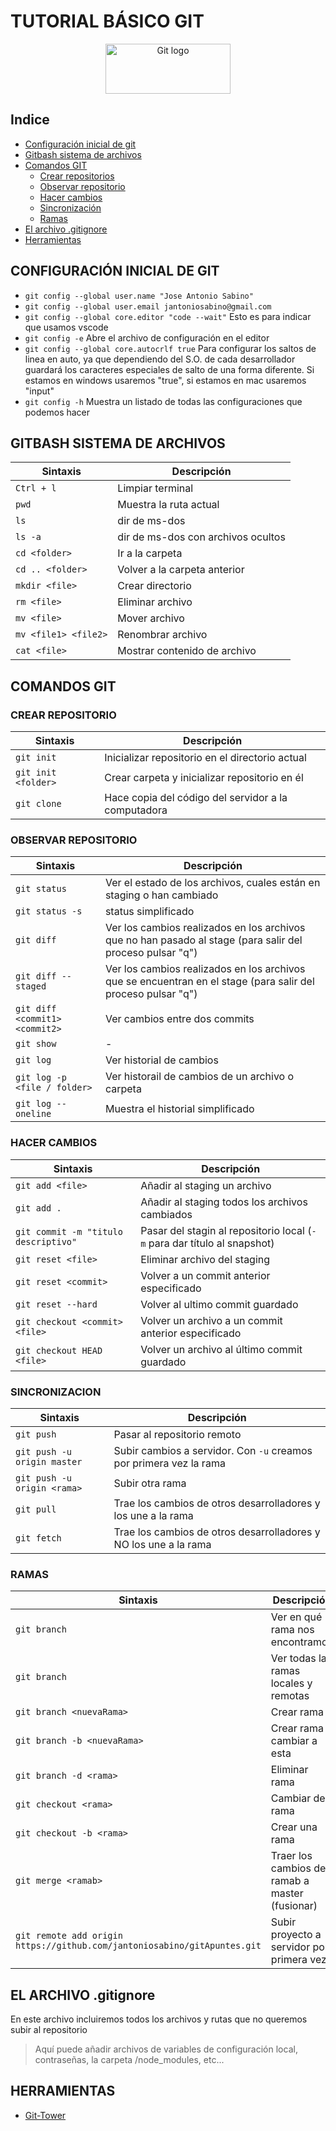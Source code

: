 # TUTORIAL BÁSICO GIT
<p align="center">
  <a href="https://git-scm.com/">
    <img src="https://git-scm.com/images/logo@2x.png" alt="Git logo" width="200" height="80">
  </a>
</p>

## Indice

* [Configuración inicial de git](#configuracion)
* [Gitbash sistema de archivos](#gitbash)
* [Comandos GIT](#comandos-git)
    * [Crear repositorios](#crear)
    * [Observar repositorio](#observar)
    * [Hacer cambios](#cambios)
    * [Sincronización](#sincronizacion)
    * [Ramas](#ramas)
* [El archivo .gitignore](#gitignore)
* [Herramientas](#herramientas)


<a name="configuracion">

## CONFIGURACIÓN INICIAL DE GIT

* `git config --global user.name "Jose Antonio Sabino"`
* `git config --global user.email jantoniosabino@gmail.com`
* `git config --global core.editor "code --wait"` Esto es para indicar que usamos vscode
* `git config -e` Abre el archivo de configuración en el editor
* `git config --global core.autocrlf true` Para configurar los saltos de linea en auto, ya que dependiendo del S.O. de cada desarrollador guardará los caracteres especiales de salto de una forma diferente. Si estamos en windows usaremos "true", si estamos en mac usaremos "input"
* `git config -h` Muestra un listado de todas las configuraciones que podemos hacer

<a name="gitbash">

## GITBASH SISTEMA DE ARCHIVOS

| Sintaxis    | Descripción |
| ------    | ------            |
| `Ctrl + l` | Limpiar terminal |
| `pwd` | Muestra la ruta actual |
| `ls` | dir de ms-dos |
| `ls -a` | dir de ms-dos con archivos ocultos |
| `cd <folder>` | Ir a la carpeta |
| `cd .. <folder>` | Volver a la carpeta anterior |
| `mkdir <file>` | Crear directorio |
| `rm <file>` | Eliminar archivo |
| `mv <file>` | Mover archivo |
| `mv <file1> <file2>` | Renombrar archivo |
| `cat <file>` | Mostrar contenido de archivo |

<a name="comandos-git">

## COMANDOS GIT

<a name="crear">

### CREAR REPOSITORIO

| Sintaxis    | Descripción |
| ------    | ------            |
| `git init`| Inicializar repositorio en el directorio actual |
| `git init <folder>`| Crear carpeta y inicializar repositorio en él |
| `git clone`| Hace copia del código del servidor a la computadora |

<a name="observar">

### OBSERVAR REPOSITORIO

| Sintaxis    | Descripción |
| ------    | ------            |
| `git status`| Ver el estado de los archivos, cuales están en staging o han cambiado |
| `git status -s`| status simplificado |
| `git diff` | Ver los cambios realizados en los archivos que no han pasado al stage (para salir del proceso pulsar "q") |
| `git diff --staged` |Ver los cambios realizados en los archivos que se encuentran en el stage (para salir del proceso pulsar "q") |
| `git diff <commit1> <commit2>` | Ver cambios entre dos commits |
| `git show`| - |
| `git log` | Ver historial de cambios |
| `git log -p <file / folder>` | Ver historail de cambios de un archivo o carpeta |
| `git log --oneline` | Muestra el historial simplificado  |

<a name="cambios">

### HACER CAMBIOS

| Sintaxis    | Descripción |
|-------- | ---------- |
| `git add <file>`| Añadir al staging un archivo |
| `git add .`| Añadir al staging todos los archivos cambiados |
| `git commit -m "titulo descriptivo"` | Pasar del stagin al repositorio local (`-m` para dar título al snapshot) |
| `git reset <file>`| Eliminar archivo del staging |
| `git reset <commit>`| Volver a un commit anterior especificado |
| `git reset --hard`| Volver al ultimo commit guardado |
| `git checkout <commit> <file>`| Volver un archivo a un commit anterior especificado |
| `git checkout HEAD <file>`| Volver un archivo al último commit guardado|


<a name="sincronizacion">

### SINCRONIZACION

| Sintaxis    | Descripción |
|-------- | ---------- |
| `git push`| Pasar al repositorio remoto |
| `git push -u origin master` | Subir cambios a servidor. Con `-u` creamos por primera vez la rama |
| `git push -u origin <rama>`| Subir otra rama |
| `git pull`| Trae los cambios de otros desarrolladores y los une a la rama|
| `git fetch`| Trae los cambios de otros desarrolladores y NO los une a la rama|

<a name="ramas">

### RAMAS

| Sintaxis    | Descripción |
| ------    | ------            | 
| `git branch` | Ver en qué rama nos encontramos |
| `git branch` | Ver todas las ramas locales y remotas |
| `git branch <nuevaRama>` | Crear rama |
| `git branch -b <nuevaRama>` | Crear rama y cambiar a esta |
| `git branch -d <rama>` | Eliminar rama |
| `git checkout <rama>` | Cambiar de rama |
| `git checkout -b <rama>` | Crear una rama |
| `git merge <ramab>` | Traer los cambios de ramab a master (fusionar) |
| `git remote add origin https://github.com/jantoniosabino/gitApuntes.git` | Subir proyecto a servidor por primera vez |

<a name="gitignore">

## EL ARCHIVO .gitignore

En este archivo incluiremos todos los archivos y rutas que no queremos subir al repositorio
> Aquí puede añadir archivos de variables de configuración local, contraseñas, la carpeta /node_modules, etc... 

<a name="herramientas">

## HERRAMIENTAS
* [Git-Tower](https://www.git-tower.com)


